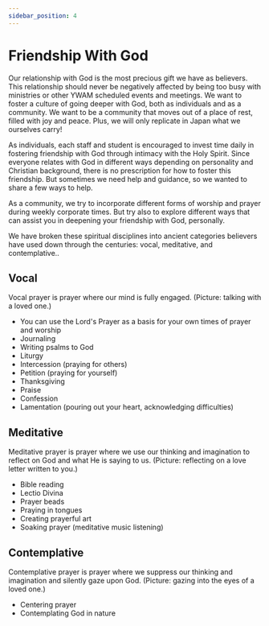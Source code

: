 ```yaml
---
sidebar_position: 4
---
```


# Friendship With God

Our relationship with God is the most precious gift we have as believers. This relationship should never be negatively affected by being too busy with ministries or other YWAM scheduled events and meetings. We want to foster a culture of going deeper with God, both as individuals and as a community. We want to be a community that moves out of a place of rest, filled with joy and peace. Plus, we will only replicate in Japan what we ourselves carry!

As individuals, each staff and student is encouraged to invest time daily in fostering friendship with God through intimacy with the Holy Spirit. Since everyone relates with God in different ways depending on personality and Christian background, there is no prescription for how to foster this friendship. But sometimes we need help and guidance, so we wanted to share a few ways to help.

As a community, we try to incorporate different forms of worship and prayer during weekly corporate times. But try also to explore different ways that can assist you in deepening your friendship with God, personally.

We have broken these spiritual disciplines into ancient categories believers have used down through the centuries: vocal, meditative, and contemplative..

## Vocal

Vocal prayer is prayer where our mind is fully engaged. (Picture: talking with a loved one.)

- You can use the Lord's Prayer as a basis for your own times of prayer and worship
- Journaling
- Writing psalms to God
- Liturgy
- Intercession (praying for others)
- Petition (praying for yourself)
- Thanksgiving
- Praise
- Confession
- Lamentation (pouring out your heart, acknowledging difficulties)

## Meditative

Meditative prayer is prayer where we use our thinking and imagination to reflect on God and what He is saying to us. (Picture: reflecting on a love letter written to you.)

- Bible reading
- Lectio Divina
- Prayer beads
- Praying in tongues
- Creating prayerful art
- Soaking prayer (meditative music listening)

## Contemplative

Contemplative prayer is prayer where we suppress our thinking and imagination and silently gaze upon God. (Picture: gazing into the eyes of a loved one.)

- Centering prayer
- Contemplating God in nature

